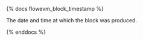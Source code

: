 {% docs flowevm_block_timestamp %}

The date and time at which the block was produced.  

{% enddocs %}
